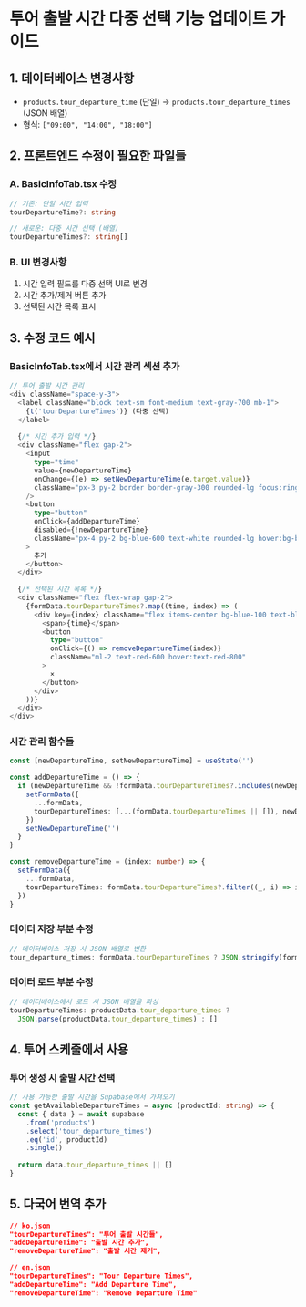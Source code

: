 # 투어 출발 시간 다중 선택 기능 업데이트 가이드

## 1. 데이터베이스 변경사항
- `products.tour_departure_time` (단일) → `products.tour_departure_times` (JSON 배열)
- 형식: `["09:00", "14:00", "18:00"]`

## 2. 프론트엔드 수정이 필요한 파일들

### A. BasicInfoTab.tsx 수정
```typescript
// 기존: 단일 시간 입력
tourDepartureTime?: string

// 새로운: 다중 시간 선택 (배열)
tourDepartureTimes?: string[]
```

### B. UI 변경사항
1. 시간 입력 필드를 다중 선택 UI로 변경
2. 시간 추가/제거 버튼 추가
3. 선택된 시간 목록 표시

## 3. 수정 코드 예시

### BasicInfoTab.tsx에서 시간 관리 섹션 추가
```typescript
// 투어 출발 시간 관리
<div className="space-y-3">
  <label className="block text-sm font-medium text-gray-700 mb-1">
    {t('tourDepartureTimes')} (다중 선택)
  </label>
  
  {/* 시간 추가 입력 */}
  <div className="flex gap-2">
    <input
      type="time"
      value={newDepartureTime}
      onChange={(e) => setNewDepartureTime(e.target.value)}
      className="px-3 py-2 border border-gray-300 rounded-lg focus:ring-2 focus:ring-blue-500"
    />
    <button
      type="button"
      onClick={addDepartureTime}
      disabled={!newDepartureTime}
      className="px-4 py-2 bg-blue-600 text-white rounded-lg hover:bg-blue-700 disabled:bg-gray-400"
    >
      추가
    </button>
  </div>
  
  {/* 선택된 시간 목록 */}
  <div className="flex flex-wrap gap-2">
    {formData.tourDepartureTimes?.map((time, index) => (
      <div key={index} className="flex items-center bg-blue-100 text-blue-800 px-3 py-1 rounded-full text-sm">
        <span>{time}</span>
        <button
          type="button"
          onClick={() => removeDepartureTime(index)}
          className="ml-2 text-red-600 hover:text-red-800"
        >
          ×
        </button>
      </div>
    ))}
  </div>
</div>
```

### 시간 관리 함수들
```typescript
const [newDepartureTime, setNewDepartureTime] = useState('')

const addDepartureTime = () => {
  if (newDepartureTime && !formData.tourDepartureTimes?.includes(newDepartureTime)) {
    setFormData({
      ...formData,
      tourDepartureTimes: [...(formData.tourDepartureTimes || []), newDepartureTime]
    })
    setNewDepartureTime('')
  }
}

const removeDepartureTime = (index: number) => {
  setFormData({
    ...formData,
    tourDepartureTimes: formData.tourDepartureTimes?.filter((_, i) => i !== index) || []
  })
}
```

### 데이터 저장 부분 수정
```typescript
// 데이터베이스 저장 시 JSON 배열로 변환
tour_departure_times: formData.tourDepartureTimes ? JSON.stringify(formData.tourDepartureTimes) : null
```

### 데이터 로드 부분 수정
```typescript
// 데이터베이스에서 로드 시 JSON 배열을 파싱
tourDepartureTimes: productData.tour_departure_times ? 
  JSON.parse(productData.tour_departure_times) : []
```

## 4. 투어 스케줄에서 사용

### 투어 생성 시 출발 시간 선택
```typescript
// 사용 가능한 출발 시간을 Supabase에서 가져오기
const getAvailableDepartureTimes = async (productId: string) => {
  const { data } = await supabase
    .from('products')
    .select('tour_departure_times')
    .eq('id', productId)
    .single()
  
  return data.tour_departure_times || []
}
```

## 5. 다국어 번역 추가
```json
// ko.json
"tourDepartureTimes": "투어 출발 시간들",
"addDepartureTime": "출발 시간 추가",
"removeDepartureTime": "출발 시간 제거",

// en.json  
"tourDepartureTimes": "Tour Departure Times",
"addDepartureTime": "Add Departure Time",
"removeDepartureTime": "Remove Departure Time"
```
